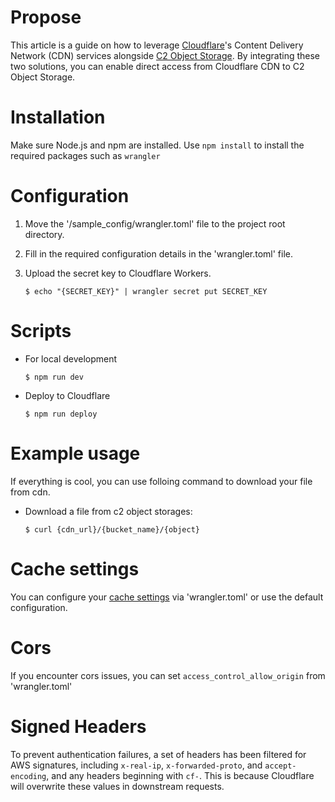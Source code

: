 # Propose
This article is a guide on how to leverage [Cloudflare](https://developers.cloudflare.com/workers/)'s Content Delivery Network (CDN) services alongside [C2 Object Storage](https://c2.synology.com/zh-tw/object-storage/overview). By integrating these two solutions,  you can enable direct access from Cloudflare CDN to C2 Object Storage.

# Installation
Make sure Node.js and npm are installed.
Use `npm install` to install the required packages such as `wrangler`

# Configuration
1. Move the '/sample_config/wrangler.toml' file to the project root directory.
2. Fill in the required configuration details in the 'wrangler.toml' file.
3. Upload the secret key to Cloudflare Workers.

	```
	$ echo "{SECRET_KEY}" | wrangler secret put SECRET_KEY
	```


# Scripts
- For local development
	```
	$ npm run dev
	```
- Deploy to Cloudflare
	```
	$ npm run deploy
	```

# Example usage
If everything is cool, you can use folloing command to download your file from cdn.
- Download a file from c2 object storages:
	```
	$ curl {cdn_url}/{bucket_name}/{object}
	```

# Cache settings
You can configure your [cache settings](https://developer.mozilla.org/en-US/docs/Web/HTTP/Headers/Cache-Control) via 'wrangler.toml' or use the default configuration.

# Cors
If you encounter cors issues, you can set `access_control_allow_origin` from 'wrangler.toml'

# Signed Headers
To prevent authentication failures, a set of headers has been filtered for AWS signatures, including `x-real-ip`, `x-forwarded-proto`, and `accept-encoding`, and any headers beginning with `cf-`. This is because Cloudflare will overwrite these values in downstream requests.
